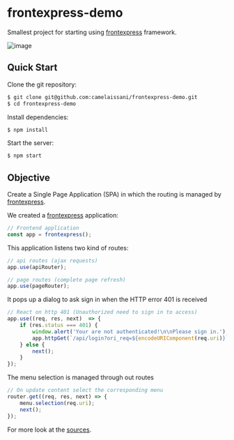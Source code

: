 # frontexpress-demo

Smallest project for starting using [frontexpress](https://github.com/camelaissani/frontexpress) framework.

![image](https://www.nuageprive.fr/images/overview.optimized1.gif)

## Quick Start

 Clone the git repository:

```bash
$ git clone git@github.com:camelaissani/frontexpress-demo.git
$ cd frontexpress-demo
```

 Install dependencies:

```bash
$ npm install
```

 Start the server:

```bash
$ npm start
```

## Objective

Create a Single Page Application (SPA) in which the routing is managed by [frontexpress](https://github.com/camelaissani/frontexpress).

 We created a [frontexpress](https://github.com/camelaissani/frontexpress) application:

```js
// Frontend application
const app = frontexpress();
```

 This application listens two kind of routes:

```js
// api routes (ajax requests)
app.use(apiRouter);

// page routes (complete page refresh)
app.use(pageRouter);
```

 It pops up a dialog to ask sign in when the HTTP error 401 is received

```js
// React on http 401 (Unauthorized need to sign in to access)
app.use((req, res, next)  => {
    if (res.status === 401) {
        window.alert('Your are not authenticated!\n\nPlease sign in.');
        app.httpGet(`/api/login?ori_req=${encodeURIComponent(req.uri)}`);
    } else {
        next();
    }
});
```

 The menu selection is managed through out routes

```js
// On update content select the corresponding menu
router.get((req, res, next) => {
    menu.selection(req.uri);
    next();
});
```

For more look at the [sources](https://github.com/camelaissani/frontexpress-demo/tree/master/frontend).
